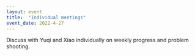 ```yaml
---
layout: event
title:  "Individual meetings"
event_date: 2022-4-27
---
```


Discuss with Yuqi and Xiao individually on weekly progress and problem shooting.
